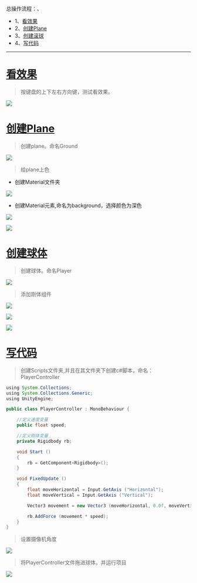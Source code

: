 总操作流程：、
- 1、[看效果](#unity-01)
- 2、[创建Plane](#unity-02)
- 3、[创建滚球](#unity-03)
- 4、[写代码](#unity-04)


*** 

# <a name="unity-01" href="#" >看效果</a>

> 按键盘的上下左右方向键，测试看效果。

![](image/1-1.gif)

# <a name="unity-02" href="#" >创建Plane</a>

> 创建plane。命名Ground

![](image/1-2.png)

> 给plane上色

- 创建Material文件夹

![](image/1-3.png)

- 创建Material元素,命名为background，选择颜色为深色

![](image/1-4.png)

![](image/1-5.png)

# <a name="unity-03" href="#" >创建球体</a>

> 创建球体。命名Player

![](image/1-6.png)

> 添加刚体组件

![](image/1-7.png)

![](image/1-8.png)

![](image/1-9.png)

# <a name="unity-04" href="#" >写代码</a>

> 创建Scripts文件夹,并且在其文件夹下创建c#脚本，命名：PlayerController

```java
using System.Collections;
using System.Collections.Generic;
using UnityEngine;

public class PlayerController : MonoBehaviour {

    //定义速度变量
    public float speed;

    //定义刚体变量
    private Rigidbody rb;

    void Start ()
    {
        rb = GetComponent<Rigidbody>();
    }

    void FixedUpdate ()
    {
        float moveHorizontal = Input.GetAxis ("Horizontal");
        float moveVertical = Input.GetAxis ("Vertical");

        Vector3 movement = new Vector3 (moveHorizontal, 0.0f, moveVertical);

        rb.AddForce (movement * speed);
    }
}
```

> 设置摄像机角度

![](image/1-11.png)

> 将PlayerController文件拖进球体，并运行项目

![](image/1-10.png)